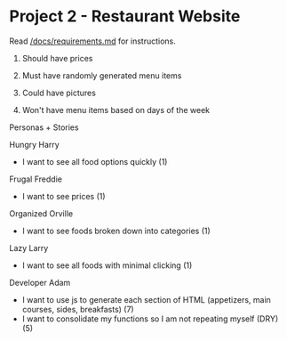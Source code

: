 # Project 2 - Restaurant Website

Read [/docs/requirements.md](https://github.com/bootcamp-s19/project2-js-restaurant-website/blob/master/docs/requirements.md) for instructions.

1. Should have prices

2. Must have randomly generated menu items

3. Could have pictures

4. Won't have menu items based on days of the week

Personas + Stories

Hungry Harry
  - I want to see all food options quickly (1)
  
Frugal Freddie
  - I want to see prices (1)
  
Organized Orville
  - I want to see foods broken down into categories (1)
  
Lazy Larry
  - I want to see all foods with minimal clicking (1)
 
Developer Adam
  - I want to use js to generate each section of HTML (appetizers, main courses, sides, breakfasts) (7)
  - I want to consolidate my functions so I am not repeating myself (DRY) (5)


